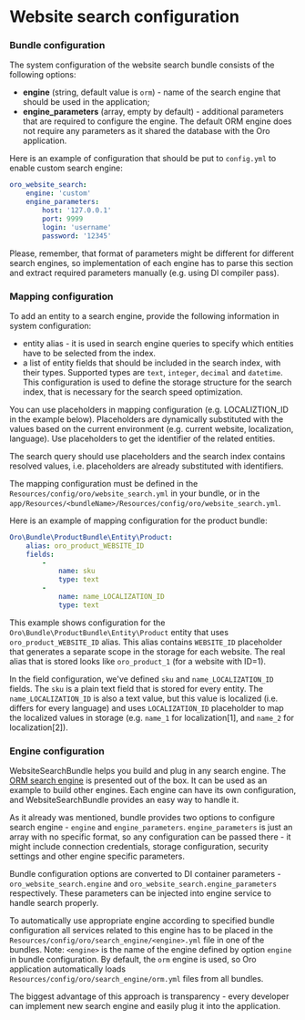 Website search configuration
============================


### Bundle configuration

The system configuration of the website search bundle consists of the following options:

* **engine** (string, default value is `orm`) - name of the search engine that should be used in the application;
* **engine_parameters** (array, empty by default) - additional parameters that are required to configure the engine. The default ORM engine does not require any parameters as it shared the database with the Oro application.

Here is an example of configuration that should be put to `config.yml` to enable custom search engine:

```yaml
oro_website_search:
    engine: 'custom'
    engine_parameters:
        host: '127.0.0.1'
        port: 9999
        login: 'username'
        password: '12345'
```

Please, remember, that format of parameters might be different for different search engines, so implementation of each engine has to parse this section and extract required parameters manually (e.g. using DI compiler pass).


### Mapping configuration

To add an entity to a search engine, provide the following information in system configuration:

* entity alias - it is used in search engine queries to specify which entities have to be selected from the index.
* a list of entity fields that should be included in the search index, with their types. Supported types are `text`, `integer`, `decimal` and `datetime`. This configuration is used to define the storage structure for the search index, that is necessary for the search speed optimization.

You can use placeholders in mapping configuration (e.g. LOCALIZTION_ID in the example below). Placeholders are dynamically substituted with the values based on the current environment (e.g. current website, localization, language). Use placeholders to get the identifier of the related entities. 

The search query should use placeholders and the search index contains resolved values,  i.e. placeholders are already substituted with identifiers.

The mapping configuration must be defined in the `Resources/config/oro/website_search.yml`  in your bundle, or in the `app/Resources/<bundleName>/Resources/config/oro/website_search.yml`.

Here is an example of mapping configuration for the product bundle:

```yaml
Oro\Bundle\ProductBundle\Entity\Product:
    alias: oro_product_WEBSITE_ID
    fields:
        -
            name: sku
            type: text
        -
            name: name_LOCALIZATION_ID
            type: text
```

This example shows configuration for the `Oro\Bundle\ProductBundle\Entity\Product` entity that uses `oro_product_WEBSITE_ID` alias. This alias contains `WEBSITE_ID` placeholder that generates a separate scope in the storage for each website. The real alias that is stored looks like `oro_product_1` (for a website with ID=1).

In the field configuration, we've defined `sku` and `name_LOCALIZATION_ID` fields.
The `sku` is a plain text field that is stored for every entity.
The `name_LOCALIZATION_ID` is also a text value, but this value is localized
(i.e. differs for every language) and uses `LOCALIZATION_ID` placeholder to map the localized values in storage (e.g. `name_1` for localization[1],  and `name_2` for localization[2]).


### Engine configuration

WebsiteSearchBundle helps you build and plug in any search engine. The 
[ORM search engine](./orm_engine.md) is presented out of the box. It can be used as an example to build other engines. Each engine
can have its own configuration, and WebsiteSearchBundle provides an easy way to handle it.

As it already was mentioned, bundle provides two options to configure search engine - `engine` and `engine_parameters`.
`engine_parameters` is just an array with no specific format, so any configuration can be passed there - it might
include connection credentials, storage configuration, security settings and other engine specific parameters.

Bundle configuration options are converted to DI container parameters - `oro_website_search.engine` and
`oro_website_search.engine_parameters` respectively. These parameters can be injected into engine service to handle
search properly.

To automatically use appropriate engine according to specified bundle configuration all services related to this engine
has to be placed in the `Resources/config/oro/search_engine/<engine>.yml` file in one of the bundles. Note: `<engine>` is the name of the engine defined by option `engine` in bundle configuration. By default, the `orm`
engine is used, so Oro application automatically loads `Resources/config/oro/search_engine/orm.yml` files from all bundles.

The biggest advantage of this approach is transparency - every developer can implement new search engine and easily plug it into the application.
